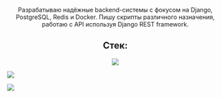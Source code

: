 <!--<h1 align="center">Привет! Mеня зовут Александр.</h1>-->

<!--<p align="center">Я занимаюсь разработкой веб-приложений в направлении E-commerce/CMS на языке Python и увлечённо изучаю технологии, которые мне интересны. </p>-->

<!--<p align="center">Занимаюсь разработкой веб-приложений e-commerce и сайтов на Django, написанием скриптов различного назначения, а также написанием и работой с API (Django REST Framework).</p>

<!--<p align="center">Специализируюсь на разработке веб-приложений e-commerce и сайтов с использованием Django. Также занимаюсь написанием скриптов различного назначения и работой с API, используя Django REST Framework.</p>

<p align="center">Программирую на Python в течение 3 лет и активно развиваюсь в направлении Backend.</p>-->

<p align="center">Разрабатываю надёжные backend-системы с фокусом на Django, PostgreSQL, Redis и Docker.  Пишу скрипты различного назначения, работаю с API используя Django REST framework.</p>

<!--<p align="center">Специализируюсь на разработке веб-приложений e-commerce, а также CRM и ERP систем.</p>-->

<h2 align="center">Стек:</h2>

<p align="center">
	<a href="https://skillicons.dev">
    		<img src="https://skillicons.dev/icons?i=py,django,postgres,redis,rabbitmq,docker,nginx,postman,html,css,git,linux&theme=light" />
	</a>
</p>


![](https://komarev.com/ghpvc/?username=Alex-Wo&color=green)


![](http://github-profile-summary-cards.vercel.app/api/cards/profile-details?username=Alex-Wo&theme=github_dark)


<!--<h2 align="center">Бэкграунд:</h2>  
<p>Инженерно-техническое образование: выпускник Краснодарского машиностроительного колледжа.</p>
<p>Опыт работы: 15 лет на инженерно-технических должностях, последние 7 лет - инженер по гарантии и старший механик.</p>
<p>Мои достижения:</p>

• Создание локального отдела испытаний и технического контроля;\
• Проверка и доказательство гипотез по снижению отказов техники;\
• Участие в переговорах с производителями и поставщиками;\
• Работа с претензиями заказчиков;\
• Снижение процента отказов техники приблизительно на 60%;\
• Получение 8 патентов на технические решения.-->

<!--Выбор пал на Python из-за обширности его применения, множества библиотек, большого комьюнити и постоянного развития.-->

<!--<div align="center">
  <img src="https://media.giphy.com/media/dWesBcTLavkZuG35MI/giphy.gif" width="600" height="300"/>
</div>-->
